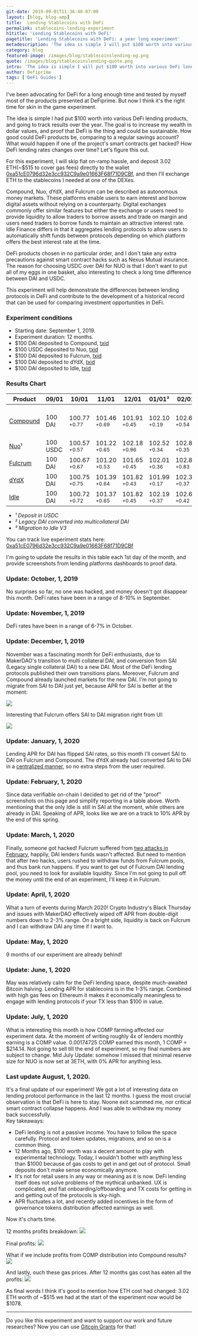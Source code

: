 ```yaml
---
git-date: 2019-09-01T11:36:48-07:00
layout: [blog, blog-amp]
title:  Lending Stablecoins with DeFi
permalink: stablecoins-lending-experiment
h1title: 'Lending Stablecoins with DeFi'
pagetitle: 'Lending Stablecoins with DeFi: a year long experiment'
metadescription: 'The idea is simple I will put $100 worth into various DeFi lending products, and going to track results over the year.'
category: blog
featured-image: /images/blog/stablecoinslending-og.png
quote: /images/blog/stablecoinslending-quote.png
intro: 'The idea is simple I will put $100 worth into various DeFi lending products, and going to track results over the year'
author: Defiprime
tags: ['DeFi Guides']
---
```

I've been advocating for DeFi for a long enough time and tested by myself most of the products presented at DeFiprime. But now I think it's the right time for skin in the game experiment.  

The idea is simple I had put $100 worth into various DeFi lending products, and going to track results over the year.  The goal is to increase my wealth in dollar values, and proof that DeFi is the thing and could be sustainable. How good could DeFi products be, comparing to a regular savings account? What would happen if one of the project's smart contracts get hacked? How DeFi lending rates changes over time? Let's figure this out.

For this experiment, I will skip fiat on-ramp hassle, and deposit 3.02 ETH(~$515 to cover gas fees) directly to the wallet [0xa51cE0796d32e3cc932C9a9e01663F68f71D9CBf](https://portfolio.defiprime.com/holdings/0xa51ce0796d32e3cc932c9a9e01663f68f71d9cbf), and then I'll exchange ETH to the stablecoins I needed at one of the DEXes.

Compound, Nuo, dYdX, and Fulcrum can be described as autonomous money markets. These platforms enable users to earn interest and borrow digital assets without relying on a counterparty. Digital exchanges commonly offer similar features but either the exchange or users need to provide liquidity to allow traders to borrow assets and trade on margin and users need traders to borrow funds to maintain an attractive interest rate. Idle Finance differs in that it aggregates lending protocols to allow users to automatically shift funds between protocols depending on which platform offers the best interest rate at the time.

DeFi products chosen in no particular order, and I don't take any extra precautions against smart contract hacks such as Nexus Mutual insurance. The reason for choosing USDC over DAI for NUO is that I don't want to put all of my eggs in one basket, also interesting to check a long time difference between DAI and USDC.

This experiment will help demonstrate the differences between lending protocols in DeFi and contribute to the development of a historical record that can be used for comparing investment opportunities in DeFi.

### Experiment conditions
- Starting date: September 1, 2019.
- Experiment duration: 12 months.
- $100 DAI deposited to Compound, [txid](https://etherscan.io/tx/0x30842815abb2ebd65604e4600c5b8ea4a9f0ee674d5dc8bf7ea642ddbc7f6f7e)
- $100 USDC deposited to Nuo, [txid](https://etherscan.io/tx/0x146eee6c5e3e1e544f04a6dbb067a7949169817b9d4460b5cf06ae17b6cdb396)
- $100 DAI deposited to Fulcrum, [txid](https://etherscan.io/tx/0xa1a8173fc76218765aa6562d4fdf728779be6b060e85bf91c7e035e33d77e79d)
- $100 DAI deposited to dYdX, [txid](https://etherscan.io/tx/0xdc1fcc0f5942b1908ac69d958d17331354d47607d073e775cf7f388350e55624)
- $100 DAI deposited to Idle, [txid](https://etherscan.io/tx/0x0798de84c469c5446c737859d81fef90c9861469be1a5354ebab52957a02b38a)

### Results Chart

| Product  | 09/01  | 10/01   | 11/01  | 12/01  | 01/01² | 02/01 | 03/01 | 04/01 | 05/01 | 06/01 | 07/01 |  08/01 |
|---|---|---|---|---|---|---|---|---|---|---|---|---|
| [Compound](https://compound.finance/)  |  100 DAI | 100.77 <sup>+0.77</sup>  | 101.46 <sup>+0.69</sup> | 101.91 <sup>+0.45</sup> | 102.10 <sup>+0.19</sup> | 102.64 <sup>+0.54</sup> | 103.31 <sup>+0.67</sup> | 103.97 <sup>+0.66</sup> | 104.15 <sup>+0.18</sup> | 104.24 <sup>+0.09</sup> | 104.32 <sup>+0.08</sup> <sup>+$0.36 worth of COMP</sup> | 104.67 <sup>+0.35</sup> <sup>+$0.52 worth of COMP</sup> |
| [Nuo](https://www.nuo.network/)¹ | 100 USDC | 100.57 <sup>+0.57</sup>  | 101.22 <sup>+0.65</sup> | 102.18 <sup>+0.96</sup> | 102.52 <sup>+0.34</sup> |  102.87 <sup>+0.35</sup> | 104.49 <sup>+1.62</sup> | 104.87 <sup>+0.38</sup> | 105.15 <sup>+0.28</sup> | 105.78 <sup>+0.63</sup> | 106.92 <sup>+1.14</sup> |  - |
| [Fulcrum](https://fulcrum.trade/)  | 100 DAI | 100.67 <sup>+0.67</sup> | 101.20 <sup>+0.53</sup> | 101.65 <sup>+0.45</sup> | 102.01 <sup>+0.36</sup> | 102.84 <sup>+0.83</sup> | 103.67 <sup>+0.83</sup> | 104.35 <sup>+0.68</sup> | 104.44 <sup>+0.09</sup> | 104.59 <sup>+0.15</sup> | 104.75 <sup>+0.16</sup> | 104.82 <sup>+0.07</sup> |
| [dYdX](http://trade.dydx.exchange)  | 100 DAI | 100.75 <sup>+0.75</sup>  | 101.39 <sup>+0.64</sup> | 101.82 <sup>+0.43</sup> | 101.99 <sup>+0.17</sup> | 102.36 <sup>+0.37</sup> | 103.06 <sup>+0.70</sup> | 103.86 <sup>+0.80</sup> | 104.05 <sup>+0.19</sup> | 104.28 <sup>+0.23</sup> | 104.64 <sup>+0.36</sup> | 105.17 <sup>+0.53</sup>
| [Idle](https://idle.finance/)  | 100 DAI | 100.72 <sup>+0.72</sup> | 101.37 <sup>+0.65</sup> | 101.82 <sup>+0.45</sup> | 102.19 <sup>+0.37</sup> | 102.61 <sup>+0.42</sup> | 103.38² <sup>+0.77</sup> | 104.08 <sup>+0.70</sup> | 104.31 <sup>+0.23</sup> | 104.62³ <sup>+0.31</sup> | 104.99 <sup>+0.37</sup> | 105.97 <sup>+0.98</sup> |

- _¹ Deposit in USDC_
- _² Legacy DAI converted into multicollateral DAI_
- _³ Migration to Idle V3_  

You can track live experiment stats here: [0xa51cE0796d32e3cc932C9a9e01663F68f71D9CBf](https://portfolio.defiprime.com/holdings/0xa51ce0796d32e3cc932c9a9e01663f68f71d9cbf)

I'm going to update the results in this table each 1st day of the month, and provide screenshots from lending platforms dashboards to proof data.

### Update: October, 1, 2019

No surprises so far, no one was hacked, and money doesn't got disappear this month. DeFi rates have been in a range of 8-10% in September.

### Update: November, 1, 2019

DeFi rates have been in a range of 6-7% in October.

### Update: December, 1, 2019

November was a fascinating month for DeFi enthusiasts, due to MakerDAO's transition to multi collateral DAI, and conversion from SAI (Legacy single collateral DAI) to a new DAI. Most of the DeFi lending protocols published their own transitions plans. Moreover, Fulcrum and Compound already launched markets for the new DAI. I'm not going to migrate from SAI to DAI just yet, because APR for SAI is better at the moment:

![](/images/blog/lendingexperiment/december-apr.png)

Interesting that Fulcrum offers SAI to DAI migration right from UI:

![](/images/blog/lendingexperiment/fulcrum-12-01.png)

### Update: January, 1, 2020

Lending APR for DAI has flipped SAI rates, so this month I'll convert SAI to DAI on Fulcrum and Compound. The dYdX already had converted SAI to DAI in a [centralized manner](https://twitter.com/dydxprotocol/status/1201589948266229765), so no extra steps from the user required.    

### Update: February, 1, 2020

Since data verifiable on-chain I decided to get rid of the "proof" screenshots on this page and simplify reporting in a table above. Worth mentioning that the only Idle is still in SAI at the moment, while others are already in DAI. Speaking of APR, looks like we are on a track to 10% APR by the end of this spring.

### Update: March, 1, 2020

Finally, someone got hacked! Fulcrum suffered from [two attacks in February](https://unchainedpodcast.com/how-2-defi-attacks-made-almost-1-million-in-profit/), happily, DAI lenders funds wasn't affected. But need to mention that after two hacks, users rushed to withdraw funds from Fulcrum pools, and thus bank run happens. If you want to get out of Fulcrum DAI lending pool, you need to look for available liquidity. Since I'm not going to pull off the money until the end of an experiment, I'll keep it in Fulcrum.    

### Update: April, 1, 2020

What a turn of events during March 2020! Crypto Industry's Black Thursday and issues with MakerDAO effectively wiped off APR from double-digit numbers down to 2-3% range. On a bright side, liquidity is back on Fulcrum and I can withdraw DAI any time if I want to.  

### Update: May, 1, 2020

9 months of our experiment are already behind!  

### Update: June, 1, 2020

May was relatively calm for the DeFi lending space, despite much-awaited Bitcoin halving. Lending APR for stablecoins is in the 1-3% range. Combined with high gas fees on Ethereum it makes it economically meaningless to engage with lending protocols if your TX less than $100 in value.  

### Update: July, 1, 2020

What is interesting this month is how COMP farming affected our experiment data. At the moment of writing roughly 4x of lenders monthly earning is a COMP value.
0.00174725 COMP earned this month,  1 COMP = $214.14. Not going to sell till the end of experiment, so my final numbers are subject to change.
Mid July Update: somehow I missed that minimal reserve size for NUO is now set at 3ETH, with 0% APR for anything less.    

### Last update August, 1, 2020.

It's a final update of our experiment! We got a lot of interesting data on lending protocol performance in the last 12 months. I guess the most crucial observation is that DeFi is here to stay.  Noone exit scammed me, nor critical smart contract collapse happens. And I was able to withdraw my money back successfully.  
Key takeaways:
- DeFi lending is not a passive income.  You have to follow the space carefully. Protocol and token updates, migrations, and so on is a common thing.  
- 12 Months ago, $100 worth was a decent amount to play with experimental technology. Today, I wouldn't bother with anything less than $1000 because of gas costs to get in and get out of protocol. Small deposits don't make sense economically anymore.
- It's not for retail users in any way or meaning as it is now. DeFi lending itself does not solve problems of the mythical unbanked. UX is complicated, and fiat onboarding/offboarding and TX costs for getting in and getting out of the protocols is sky-high.  
- APR fluctuates a lot, and recently added incentives in the form of governance tokens distribution affected earnings as well.   

Now it's charts time.

12 months profits breakdown:
![](/images/blog/Untitled_spreadsheet_-_Google_Sheets.png)

Final profits:
![](/images/blog/Untitled_spreadsheet_-_Google_Sheets2.png)

What if we include profits from COMP distribution into Compound results?
![](/images/blog/Untitled_spreadsheet_-_Google_Sheets3.png)

And lastly, ouch these gas prices. After 12 months gas cost has eaten all the profits:
![](/images/blog/fees_wtf_.png)

As final words I think it's good to mention how ETH cost had changed:
3.02 ETH worth of ~$515 we had at the start of the experiment now would be $1078.    

---

Do you like this experiment and want to support our work and future researches?
Now you can use [Gitcoin Grants](https://gitcoin.co/grants/139/defiprimecom) for that!  
